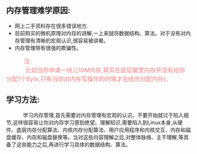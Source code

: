 ## 内存管理难学原因:
* 网上二手资料存在很多错误地方.
* 目前购买的微机原理对内存的讲解,一上来就将数据结构、算法。对于没有对内存管理有清晰的宏观认识,很容易被讲晕。
* 内存管理带有很强的欺骗性。

<font color=#F08080	 size=3>&emsp;&emsp;&emsp;注:
<br>
&emsp;&emsp;&emsp; 比如当你申请一块儿10M内存,其实在底层屋里内存并没有给你分配1个Byte,只有当你对内存写操作的时候才会给你分配内存)。
</font>


## 学习方法:
&emsp;&emsp;&emsp; 学习内存管理,首先需要对内存管理有宏观的认识。不要开始就过于陷入细节,这样很容易让你对内存学习感到绝望。理解知识,需要陷入到Linux本身,从硬件、底层内存分配算法、内核内存分配算法、用户应用程序和内核交互、内存和磁盘缓存、内存和磁盘替换等。当对这些内容理解之后,对整体脉络、主干理解,等具备了这些能力之后,再进行学习具体的数据结构、算法。
